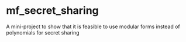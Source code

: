 # mf_secret_sharing
A mini-project to show that it is feasible to use modular forms instead of polynomials for secret sharing
